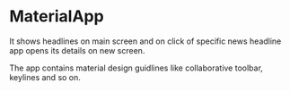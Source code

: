 # MaterialApp

It shows headlines on main screen and on click of specific news headline app opens its details on new screen.

The app contains material design guidlines like collaborative toolbar, keylines and so on.
